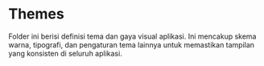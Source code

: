 # Themes

Folder ini berisi definisi tema dan gaya visual aplikasi. Ini mencakup skema warna, tipografi, dan pengaturan tema lainnya untuk memastikan tampilan yang konsisten di seluruh aplikasi.
